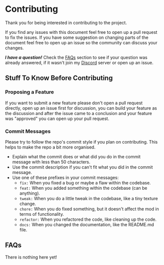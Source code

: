 # Contributing

Thank you for being interested in contributing to the project.

If you find any issues with this document feel free to open up a pull request to fix the issues.
If you have some suggestion on changing parts of the document feel free to open up an issue so the community can discuss your changes.

**_I have a question!_** Check the [FAQs](#faqs) section to see if your question was already answered, if it wasn't join my [Discord](https://discord.gg/CWEApqJ6rc) server or open up an issue.

## Stuff To Know Before Contributing

### Proposing a Feature

If you want to submit a new feature please don't open a pull request directly, open up an issue first for discussion, you can build your feature as the discussion and after the issue came to a conclusion and your feature was "approved" you can open up your pull request.

### Commit Messages

Please try to follow the repo's commit style if you plan on contributing. This helps to make the repo a bit more organised.

* Explain what the commit does or what did you do in the commit message with less than 50 characters.
* Use the commit description if you can't fit what you did in the commit message.
* Use one of these prefixes in your commit messages:
  * `fix:` When you fixed a bug or maybe a flaw within the codebase.
  * `feat:` When you added something within the codebase (can be anything).
  * `tweak:` When you do a little tweak in the codebase, like a tiny texture change.
  * `chore:` When you do fixed something, but it doesn't affect the mod in terms of functionality.
  * `refactor:` When you refactored the code, like cleaning up the code.
  * `docs:` When you changed the documentation, like the README.md file.

<!-- Where tho?
### Adding Yourself to the Credits

You should be added to the contributors tab in the setting of the app automatically as the app uses GitHub's api to request the contributors from the repository.
-->

## FAQs

There is nothing here yet!

<!-- Thanks, @iyxan23, for writing an awesome contributing guide in Blokkok that I stole and modified. :3 -->
